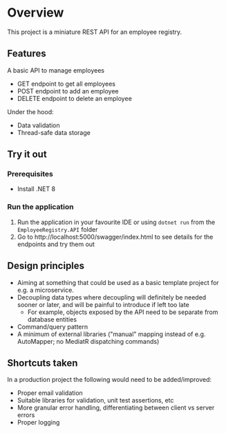 # Overview

This project is a miniature REST API for an employee registry.

## Features

A basic API to manage employees
- GET endpoint to get all employees
- POST endpoint to add an employee
- DELETE endpoint to delete an employee

Under the hood:
- Data validation
- Thread-safe data storage

## Try it out

### Prerequisites

- Install .NET 8

### Run the application

1. Run the application in your favourite IDE or using `dotnet run` from the `EmployeeRegistry.API` folder
2. Go to http://localhost:5000/swagger/index.html to see details for the endpoints and try them out

## Design principles

- Aiming at something that could be used as a basic template project for e.g. a microservice.
- Decoupling data types where decoupling will definitely be needed sooner or later, and will be painful to introduce if left too late
  - For example, objects exposed by the API need to be separate from database entities 
- Command/query pattern
- A minimum of external libraries ("manual" mapping instead of e.g. AutoMapper; no MediatR dispatching commands)

## Shortcuts taken

In a production project the following would need to be added/improved:

- Proper email validation
- Suitable libraries for validation, unit test assertions, etc 
- More granular error handling, differentiating between client vs server errors
- Proper logging